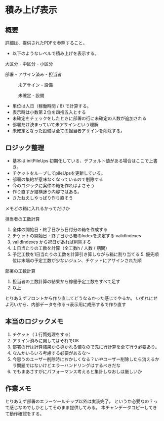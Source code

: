 # 積み上げ表示

## 概要
詳細は、提供されたPDFを参照すること。

 - 以下のようなレベルで積み上げを表示する。

大区分 - 中区分 - 小区分

部署  - アサイン済み - 担当者

　　　未アサイン - 設備

　　　未確定 - 設備

- 単位は人日（稼働時間 / 8) で計算する。
- 表示時は小数第２位を四捨五入とする
- 未確定をチェックをしたときに部署の行に未確定の人数が追加される
- 部署だけ決まっていて未アサインという理解
- 未確定となった設備は全ての担当者アサインを削除する。


## ロジック整理

- 基本は initPileUps 初期化している、デフォルト値がある場合はここで上書き。
- チケットをループしてpileUpsを更新している。
- 部署の集約が意味なくなっているので削除する
- 今のロジックに案件の箱を作ればよさそう
- 作り直すか結構迷う内容ではある。
- きたねえしやっぱり作り直そう


メモどの箱に入れるかってだけか

担当者の工数計算
1. 全体の開始日・終了日から日付分の箱を作成する
2. チケットの開始日・終了日から箱のIndexを決定する validIndexes
3. validIndexes から祝日があれば削除する
4. １日当たりの工数を計算（全工数h / 人数 / 期間）
4. 予定工数を1日当たりの工数を計算引き算しながら箱に割り当てる
   5. 優先順位は末端の予定工数が少ないジュン、チケットにアサインされた順

部署の工数計算
1. 担当者の工数計算の結果から稼働予定工数をすべて足す
2. 以上

とりあえずフロントから作り直してどうなるかった感じでやるか。
いずれにせよ汚いから、内部データを作る→表示用に成形するで作り直す


## 本当のロジックメモ

1. チケット（１行筒処理をする）
2. アサイン済みに関してはそれでOK
3. 部署の行は計算結果から導かれる値なので先に行計算を全て行う必要あり。
4. なんかいろいろ考慮する必要があるな～
5. 今思うのユーザー削除時におかしくなる？いやユーザー削除したら消えるかラ問題ではないけどエラーハンドリングはするべきだな
6. でもまあさすがにパフォーマンス考えると集計しなおしは厳しいか


## 作業メモ
とりあえず部署のエラーツールチップ以外は実装完了。
というか必要なの？って感じなのでしかとしてそのまま提供してみる。
本チャンデータコピーしてきて動作確認をする。

